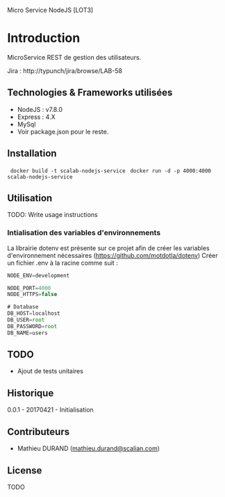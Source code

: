 Micro Service NodeJS [LOT3]

# Introduction

MicroService REST de gestion des utilisateurs.

Jira : http://typunch/jira/browse/LAB-58

## Technologies & Frameworks utilisées

- NodeJS : v7.8.0
- Express : 4.X
- MySql
- Voir package.json pour le reste.

## Installation

``` docker build -t scalab-nodejs-service``` 
``` docker run -d -p 4000:4000 scalab-nodejs-service``` 

## Utilisation

TODO: Write usage instructions
### Intialisation des variables d'environnements
La librairie dotenv est présente sur ce projet afin de créer les variables d'environnement nécessaires (https://github.com/motdotla/dotenv)
Créer un fichier .env à la racine comme suit :
 ```javascript
NODE_ENV=development

NODE_PORT=4000
NODE_HTTPS=false

# Database
DB_HOST=localhost
DB_USER=root
DB_PASSWORD=root
DB_NAME=users
```

## TODO

- Ajout de tests unitaires

## Historique
0.0.1 - 20170421 - Initialisation

## Contributeurs
      
- Mathieu DURAND (mathieu.durand@scalian.com)
        
## License

TODO
